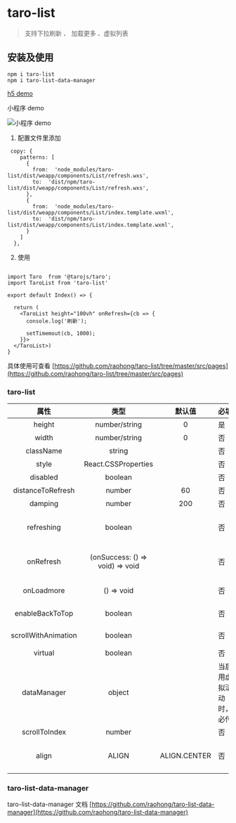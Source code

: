 # taro-list

> 支持下拉刷新 、 加载更多 、虚拟列表

## 安装及使用

```
npm i taro-list
npm i taro-list-data-manager

```

[h5 demo](https://raohong.github.io/taro-list-demo/dist/index.html)

小程序 demo

![小程序 demo](https://i.loli.net/2020/01/16/Q4d1eZDXbfnv93y.jpg)

1. 配置文件里添加

```
 copy: {
    patterns: [
      {
        from:  'node_modules/taro-list/dist/weapp/components/List/refresh.wxs',
        to:  'dist/npm/taro-list/dist/weapp/components/List/refresh.wxs',
      },
      {
        from:  'node_modules/taro-list/dist/weapp/components/List/index.template.wxml',
        to:  'dist/npm/taro-list/dist/weapp/components/List/index.template.wxml',
      }
    ]
  },
```

2. 使用

```tsx

import Taro  from '@tarojs/taro';
import TaroList from 'taro-list'

export default Index() => {

  return (
    <TaroList height="100vh" onRefresh={cb => {
      console.log('刷新');

      setTimemout(cb, 1000);
    }}>
  </TaroList>)
}

```

具体使用可查看 [https://github.com/raohong/taro-list/tree/master/src/pages](https://github.com/raohong/taro-list/tree/master/src/pages)

### taro-list

|        属性         |              类型               |    默认值    | 必填                    | 说明                                          |
| :-----------------: | :-----------------------------: | :----------: | ----------------------- | --------------------------------------------- |
|       height        |          number/string          |      0       | 是                      | 组件高度，支持 css                            |
|        width        |          number/string          |      0       | 否                      | 组件宽度，支持 css                            |
|      className      |             string              |              | 否                      | 容器类名                                      |
|        style        |       React.CSSProperties       |              | 否                      | 容器样式                                      |
|      disabled       |             boolean             |              | 否                      | 禁用下拉刷新                                  |
|  distanceToRefresh  |             number              |      60      | 否                      | 刷新距离                                      |
|       damping       |             number              |     200      | 否                      | 最大下拉距离                                  |
|     refreshing      |             boolean             |              | 否                      | 是否处于刷新状态 （最大刷新时间 10s）         |
|      onRefresh      | (onSuccess: () => void) => void |              | 否                      | 刷新回调函数，参数 onSuccess 调用结束刷新状态 |
|     onLoadmore      |           () => void            |              | 否                      | 下拉加载更多回调函数                          |
|   enableBackToTop   |             boolean             |              | 否                      | 参考 ScrollView enableBackToTop               |
| scrollWithAnimation |             boolean             |              | 否                      | 参考 ScrollView scrollWithAnimation           |
|       virtual       |             boolean             |              | 否                      | 是否启用虚拟滚动                              |
|     dataManager     |             object              |              | 当启用虚拟滚动时， 必传 | VirtualList Data Manager                      |
|    scrollToIndex    |             number              |              | 否                      | 容器滚动 item index                           |
|        align        |              ALIGN              | ALIGN.CENTER | 否                      | 设置 scrollToIndex 滚动时滚动值对其方式       |

### taro-list-data-manager

taro-list-data-manager 文档 [https://github.com/raohong/taro-list-data-manager](https://github.com/raohong/taro-list-data-manager)
